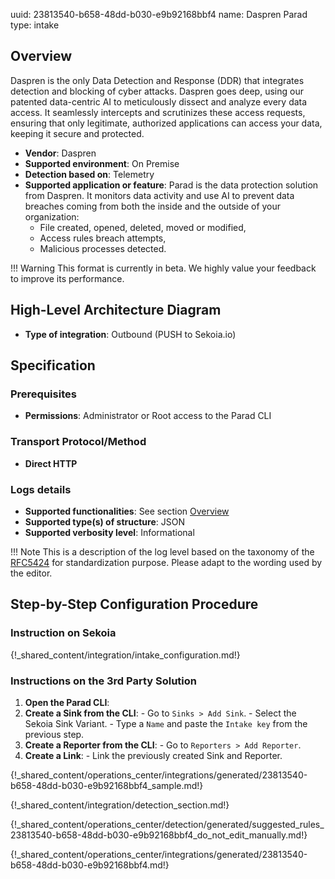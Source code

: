 uuid: 23813540-b658-48dd-b030-e9b92168bbf4
name: Daspren Parad
type: intake

## Overview

Daspren is the only Data Detection and Response (DDR) that integrates detection and blocking of cyber attacks. Daspren goes deep, using our patented data-centric AI to meticulously dissect and analyze every data access. It seamlessly intercepts and scrutinizes these access requests, ensuring that only legitimate, authorized applications can access your data, keeping it secure and protected.

- **Vendor**: Daspren
- **Supported environment**: On Premise
- **Detection based on**: Telemetry
- **Supported application or feature**: Parad is the data protection solution from Daspren. It monitors data activity and use AI to prevent data breaches coming from both the inside and the outside of your organization:
    - File created, opened, deleted, moved or modified,
    - Access rules breach attempts,
    - Malicious processes detected.

!!! Warning
    This format is currently in beta. We highly value your feedback to improve its performance.

## High-Level Architecture Diagram

- **Type of integration**: Outbound (PUSH to Sekoia.io)

## Specification

### Prerequisites

- **Permissions**: Administrator or Root access to the Parad CLI

### Transport Protocol/Method

- **Direct HTTP**

### Logs details

- **Supported functionalities**: See section [Overview](#overview)
- **Supported type(s) of structure**: JSON
- **Supported verbosity level**: Informational

!!! Note
    This is a description of the log level based on the taxonomy of the [RFC5424](https://datatracker.ietf.org/doc/html/rfc5424) for standardization purpose. Please adapt to the wording used by the editor.

## Step-by-Step Configuration Procedure

### Instruction on Sekoia

{!_shared_content/integration/intake_configuration.md!}

### Instructions on the 3rd Party Solution

  1. **Open the Parad CLI**:
  2. **Create a Sink from the CLI**:
    - Go to `Sinks > Add Sink`.
    - Select the Sekoia Sink Variant.
    - Type a `Name` and paste the `Intake key` from the previous step.
  3. **Create a Reporter from the CLI**:
    - Go to `Reporters > Add Reporter`.
  4. **Create a Link**:
    - Link the previously created Sink and Reporter.

{!_shared_content/operations_center/integrations/generated/23813540-b658-48dd-b030-e9b92168bbf4_sample.md!}

{!_shared_content/integration/detection_section.md!}

{!_shared_content/operations_center/detection/generated/suggested_rules_23813540-b658-48dd-b030-e9b92168bbf4_do_not_edit_manually.md!}

{!_shared_content/operations_center/integrations/generated/23813540-b658-48dd-b030-e9b92168bbf4.md!}
